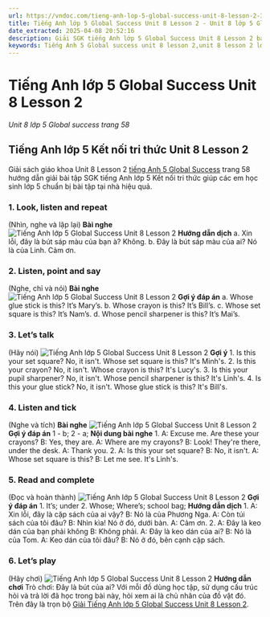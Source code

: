```yaml
---
url: https://vndoc.com/tieng-anh-lop-5-global-success-unit-8-lesson-2-320607
title: Tiếng Anh lớp 5 Global Success Unit 8 Lesson 2 - Unit 8 lớp 5 Global success trang 58 - VnDoc.com
date_extracted: 2025-04-08 20:52:16
description: Giải SGK tiếng Anh lớp 5 Global Success Unit 8 Lesson 2 bao gồm đáp án các phần bài tập trang 58 giúp các em chuẩn bị bài hiệu quả.
keywords: Tiếng Anh 5 Global success unit 8 lesson 2,unit 8 lesson 2 lớp 5,unit 8 lesson 2 lớp 5 Global success,tiếng anh lớp 5 unit 8 lesson 2,tiếng anh lớp 5 global success unit 8 lesson 2,unit 8 lesson 2 tiếng anh 5 global success,unit 8 lesson 2 lớp 5 Global success trang 58,tiếng anh 5 unit 8 lesson 2,Tiếng Anh 5 unit 8 lesson 2 Global Success,tiếng Anh lớp 5 kết nối unit 8 lesson 2
---
```


# Tiếng Anh lớp 5 Global Success Unit 8 Lesson 2
 _Unit 8 lớp 5 Global success trang 58_
## Tiếng Anh lớp 5 Kết nối tri thức Unit 8 Lesson 2
Giải sách giáo khoa Unit 8 Lesson 2 [tiếng Anh 5 Global Success](<https://vndoc.com/tieng-anh-lop-5-global-success>) trang 58 hướng dẫn giải bài tập SGK tiếng Anh lớp 5 Kết nối tri thức giúp các em học sinh lớp 5 chuẩn bị bài tập tại nhà hiệu quả.
### 1\. Look, listen and repeat
\(Nhìn, nghe và lặp lại\)
**Bài nghe**
![Tiếng Anh lớp 5 Global Success Unit 8 Lesson 2](https://i.vdoc.vn/data/image/2024/05/22/tieng-anh-lop-5-global-success-unit-8-lesson-2-1.png)
**Hướng dẫn dịch**
a. Xin lỗi, đây là bút sáp màu của bạn à?
Không.
b. Đây là bút sáp màu của ai?
Nó là của Linh.
Cảm ơn.
### 2\. Listen, point and say
\(Nghe, chỉ và nói\)
**Bài nghe**
![Tiếng Anh lớp 5 Global Success Unit 8 Lesson 2](https://i.vdoc.vn/data/image/2024/05/22/tieng-anh-lop-5-global-success-unit-8-lesson-2-2.png)
**Gợi ý đáp án**
a. Whose glue stick is this?
It’s Mary’s.
b. Whose crayon is this?
It’s Bill’s.
c. Whose set square is this?
It’s Nam’s.
d. Whose pencil sharpener is this?
It’s Mai’s.
### 3\. Let’s talk
\(Hãy nói\)
![Tiếng Anh lớp 5 Global Success Unit 8 Lesson 2](https://i.vdoc.vn/data/image/2024/05/22/tieng-anh-lop-5-global-success-unit-8-lesson-2-3.png)
**Gợi ý**
1\. Is this your set square?
No, it isn't.
Whose set square is this?
It's Minh's.
2\. Is this your crayon?
No, it isn't.
Whose crayon is this?
It's Lucy's.
3\. Is this your pupil sharpener?
No, it isn't.
Whose pencil sharpener is this?
It's Linh's.
4\. Is this your glue stick?
No, it isn't.
Whose glue stick is this?
It's Bill's.
### 4\. Listen and tick
\(Nghe và tích\)
**Bài nghe**
![Tiếng Anh lớp 5 Global Success Unit 8 Lesson 2](https://i.vdoc.vn/data/image/2024/05/22/tieng-anh-lop-5-global-success-unit-8-lesson-2-4.png)
**Gợi ý đáp án**
1 - b; 2 - a;
**Nội dung bài nghe**
1.
A: Excuse me. Are these your crayons?
B: Yes, they are.
A: Where are my crayons?
B: Look\! They're there, under the desk.
A: Thank you.
2.
A: Is this your set square?
B: No, it isn't.
A: Whose set square is this?
B: Let me see. It's Linh's.
### 5\. Read and complete
\(Đọc và hoàn thành\)
![Tiếng Anh lớp 5 Global Success Unit 8 Lesson 2](https://i.vdoc.vn/data/image/2024/05/22/tieng-anh-lop-5-global-success-unit-8-lesson-2-5.png)
**Gợi ý đáp án**
1\. It’s; under
2\. Whose; Where’s; school bag;
**Hướng dẫn dịch**
1.
A: Xin lỗi, đây là cặp sách của ai vậy?
B: Nó là của Phương Nga.
A: Còn túi sách của tôi đâu?
B: Nhìn kìa\! Nó ở đó, dưới bàn.
A: Cảm ơn.
2.
A: Đây là keo dán của bạn phải không
B: Không phải.
A: Đây là keo dán của ai?
B: Nó là của Tom.
A: Keo dán của tôi đâu?
B: Nó ở đó, bên cạnh cặp sách.
### 6\. Let’s play
\(Hãy chơi\)
![Tiếng Anh lớp 5 Global Success Unit 8 Lesson 2](https://i.vdoc.vn/data/image/2024/05/22/tieng-anh-lop-5-global-success-unit-8-lesson-2-6.png)
**Hướng dẫn chơi**
Trò chơi: Đây là bút của ai?
Với mỗi đồ dùng học tập, sử dụng cấu trúc hỏi và trả lời đã học trong bài này, hỏi xem ai là chủ nhân của đồ vật đó.
Trên đây là trọn bộ [Giải Tiếng Anh lớp 5 Global Success Unit 8 Lesson 2](<https://vndoc.com/tieng-anh-lop-5-global-success-unit-8-lesson-2-320607>).
